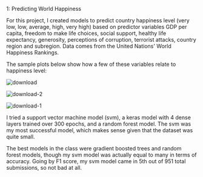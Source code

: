 1: Predicting World Happiness

For this project, I created models to predict country happiness level (very low, low, average, high, very high) based on predictor variables GDP per capita, freedom to make life choices, social support, healthy life expectancy, generosity, perceptions of corruption, terrorist attacks, country region and subregion. Data comes from the United Nations' World Happiness Rankings.

The sample plots below show how a few of these variables relate to happiness level:

![download](https://user-images.githubusercontent.com/61389709/234114745-8b95cfe1-d1de-4f5c-bc2d-d8833c0816dc.png)

![download-2](https://user-images.githubusercontent.com/61389709/234114877-14e9ec76-65c7-4db9-ab0b-9551d14b93c2.png)

![download-1](https://user-images.githubusercontent.com/61389709/234114881-9005287d-fb62-4ed5-9b2b-1dcff9e33b4c.png)

I tried a support vector machine model (svm), a keras model with 4 dense layers trained over 300 epochs, and a random forest model. The svm was my most successful model, which makes sense given that the dataset was quite small.

The best models in the class were gradient boosted trees and random forest models, though my svm model was actually equal to many in terms of accuracy. Going by F1 score, my svm model came in 5th out of 951 total submissions, so not bad at all.
